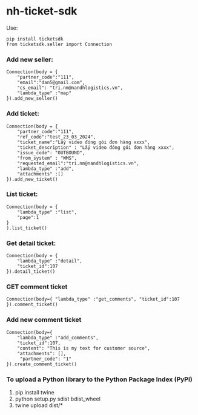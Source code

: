 # nh-ticket-sdk
Use:

```
pip install ticketsdk
from ticketsdk.seller import Connection

```

### Add new seller:
```
Connection(body = {
    "partner_code":"111",
    "email":"dan5@gmail.com",
    "cs_email": "tri.nm@nandhlogistics.vn",
    "lambda_type" :"map"
}).add_new_seller()
```
### Add ticket:
```
Connection(body = {
    "partner_code":"111",
    "ref_code":"test_23_03_2024",
    "ticket_name":"Lấy video đóng gói đơn hàng xxxx",
    "ticket_description" : "Lấy video đóng gói đơn hàng xxxx",
    "issue_code": "OUTBOUND",
    "from_system" : "WMS",
    "requested_email":"tri.nm@nandhlogistics.vn",
    "lambda_type" :"add",
    "attachments" :[]
}).add_new_ticket()

```

### List ticket:
```
Connection(body = {
    "lambda_type" :"list",
    "page":1
}
).list_ticket()

```

### Get detail ticket:
```
Connection(body = {
    "lambda_type" :"detail",
    "ticket_id":107
}).detail_ticket()

```

### GET comment ticket
```
Connection(body={ "lambda_type" :"get_comments", "ticket_id":107 }).comment_ticket()
```

### Add new comment ticket
```
Connection(body={ 
    "lambda_type" :"add_comments", 
    "ticket_id":107, 
    "content": "This is my text for customer source", 
    "attachments": [],
     "partner_code": "1" 
}).create_comment_ticket()
```
### To upload a Python library to the Python Package Index (PyPI)

1. pip install twine
2. python setup.py sdist bdist_wheel
3. twine upload dist/*


